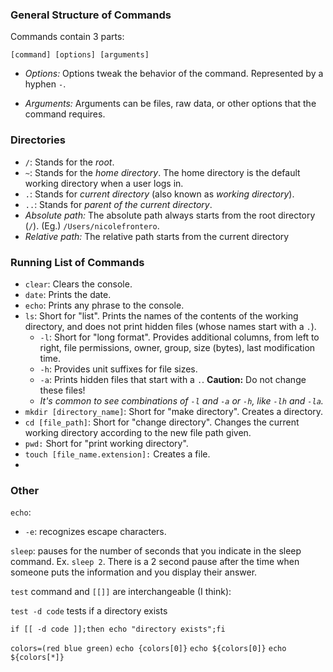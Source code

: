 ### General Structure of Commands

Commands contain 3 parts: 
```
[command] [options] [arguments]
```
* *Options:* Options tweak the behavior of the command.  Represented by a hyphen `-`.

* *Arguments:* Arguments can be files, raw data, or other options that the command requires.

### Directories
* `/`: Stands for the *root*.
* `~`: Stands for the *home directory*.  The home directory is the default working directory when a user logs in.
* `.`: Stands for *current directory* (also known as *working directory*). 
* `..`: Stands for *parent of the current directory*.
* *Absolute path:* The absolute path always starts from the root directory (`/`).  (Eg.) `/Users/nicolefrontero`.
* *Relative path:* The relative path starts from the current directory

### Running List of Commands

* `clear`:  Clears the console.
* `date`:  Prints the date.
* `echo`:  Prints any phrase to the console.
* `ls`:  Short for "list".  Prints the names of the contents of the working directory, and does not print hidden files (whose names start with a `.`).  
  - `-l`:  Short for "long format".  Provides additional columns, from left to right, file permissions, owner, group, size (bytes), last modification time.
  - `-h`: Provides unit suffixes for file sizes.
  - `-a`: Prints hidden files that start with a `.`.  **Caution:** Do not change these files!
  - *It's common to see combinations of `-l` and `-a` or `-h`, like `-lh` and `-la`.*
* `mkdir [directory_name]`: Short for "make directory".  Creates a directory.  
* `cd [file_path]`: Short for "change directory".  Changes the current working directory according to the new file path given.
* `pwd:` Short for "print working directory".
* `touch [file_name.extension]:` Creates a file.
* 




### Other

`echo`: 

* `-e`: recognizes escape characters.  

`sleep`: pauses for the number of seconds that you indicate in the sleep command.  Ex. `sleep 2`.  There is a 2 second pause after the time when someone puts the information and you display their answer.

`test` command and `[[]]` are interchangeable (I think):

`test -d code` tests if a directory exists

`if [[ -d code ]];then echo "directory exists";fi`

`colors=(red blue green)`
`echo {colors[0]}`
`echo ${colors[0]}`
`echo ${colors[*]}`
